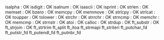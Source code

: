 isalpha 	: OK
isdigit 	: OK
isalnum 	: OK
isascii 	: OK
isprint 	: OK
strlen  	: OK
memset		: OK
bzero		: OK
memcpy		: OK
memmove 	: OK
strlcpy		: OK
strlcat		: OK
toupper		: OK
tolower		: OK
strchr		: OK
strrchr		: OK
strncmp		: OK
memchr		: OK
memcmp		: OK
strnstr		: OK
atoi		: OK
calloc		: OK
strdup		: OK
ft_substr	: OK
ft_strjoin	: OK
ft_strtrim
ft_split
ft_itoa
ft_strmapi
ft_striteri
ft_putchar_fd
ft_putstr_fd
ft_putendl_fd
ft_putnbr_fd
